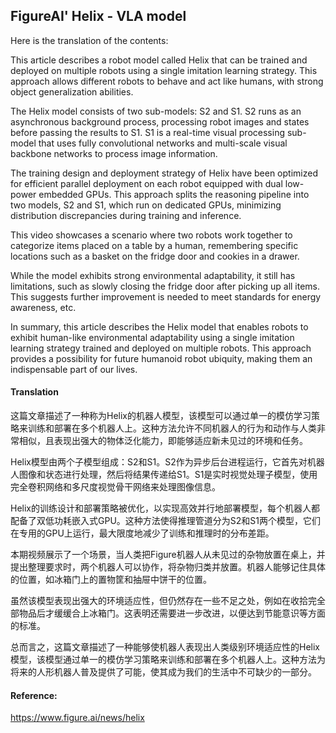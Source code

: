 ## FigureAI' Helix - VLA model

Here is the translation of the contents:

This article describes a robot model called Helix that can be trained and deployed on multiple robots using a single imitation learning strategy. This approach allows different robots to behave and act like humans, with strong object generalization abilities.

The Helix model consists of two sub-models: S2 and S1. S2 runs as an asynchronous background process, processing robot images and states before passing the results to S1. S1 is a real-time visual processing sub-model that uses fully convolutional networks and multi-scale visual backbone networks to process image information.

The training design and deployment strategy of Helix have been optimized for efficient parallel deployment on each robot equipped with dual low-power embedded GPUs. This approach splits the reasoning pipeline into two models, S2 and S1, which run on dedicated GPUs, minimizing distribution discrepancies during training and inference.

This video showcases a scenario where two robots work together to categorize items placed on a table by a human, remembering specific locations such as a basket on the fridge door and cookies in a drawer.

While the model exhibits strong environmental adaptability, it still has limitations, such as slowly closing the fridge door after picking up all items. This suggests further improvement is needed to meet standards for energy awareness, etc.

In summary, this article describes the Helix model that enables robots to exhibit human-like environmental adaptability using a single imitation learning strategy trained and deployed on multiple robots. This approach provides a possibility for future humanoid robot ubiquity, making them an indispensable part of our lives.

#### Translation 

这篇文章描述了一种称为Helix的机器人模型，该模型可以通过单一的模仿学习策略来训练和部署在多个机器人上。这种方法允许不同机器人的行为和动作与人类非常相似，且表现出强大的物体泛化能力，即能够适应新未见过的环境和任务。

Helix模型由两个子模型组成：S2和S1。S2作为异步后台进程运行，它首先对机器人图像和状态进行处理，然后将结果传递给S1。S1是实时视觉处理子模型，使用完全卷积网络和多尺度视觉骨干网络来处理图像信息。

Helix的训练设计和部署策略被优化，以实现高效并行地部署模型，每个机器人都配备了双低功耗嵌入式GPU。这种方法使得推理管道分为S2和S1两个模型，它们在专用的GPU上运行，最大限度地减少了训练和推理时的分布差距。

本期视频展示了一个场景，当人类把Figure机器人从未见过的杂物放置在桌上，并提出整理要求时，两个机器人可以协作，将杂物归类并放置。机器人能够记住具体的位置，如冰箱门上的置物筐和抽屉中饼干的位置。

虽然该模型表现出强大的环境适应性，但仍然存在一些不足之处，例如在收拾完全部物品后才缓缓合上冰箱门。这表明还需要进一步改进，以便达到节能意识等方面的标准。

总而言之，这篇文章描述了一种能够使机器人表现出人类级别环境适应性的Helix模型，该模型通过单一的模仿学习策略来训练和部署在多个机器人上。这种方法为将来的人形机器人普及提供了可能，使其成为我们的生活中不可缺少的一部分。

#### Reference: 

https://www.figure.ai/news/helix